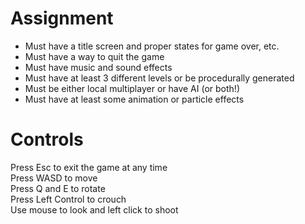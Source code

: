 # Assignment
- Must have a title screen and proper states for game over, etc.
- Must have a way to quit the game
- Must have music and sound effects
- Must have at least 3 different levels or be procedurally generated
- Must be either local multiplayer or have AI (or both!)
- Must have at least some animation or particle effects

# Controls
Press Esc to exit the game at any time  
Press WASD to move  
Press Q and E to rotate  
Press Left Control to crouch  
Use mouse to look and left click to shoot